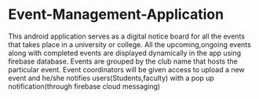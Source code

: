 # Event-Management-Application
This android application serves as a digital notice board for all the events that takes place in a university or college.
All the upcoming,ongoing events along with completed events are displayed dynamically in the app using firebase database.
Events are grouped by the club name that hosts the particular event.
Event coordinators will be given access to upload a new event and he/she notifies users(Students,faculty) with a pop up notification(through firebase cloud messaging)
